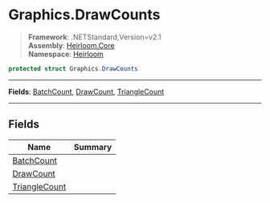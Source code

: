 # Graphics.DrawCounts

> **Framework**: .NETStandard,Version=v2.1  
> **Assembly**: [Heirloom.Core][0]  
> **Namespace**: [Heirloom][0]  

```cs
protected struct Graphics.DrawCounts
```

--------------------------------------------------------------------------------

**Fields**: [BatchCount][1], [DrawCount][2], [TriangleCount][3]

--------------------------------------------------------------------------------

## Fields

| Name               | Summary |
|--------------------|---------|
| [BatchCount][1]    |         |
| [DrawCount][2]     |         |
| [TriangleCount][3] |         |

[0]: ../Heirloom.Core.md
[1]: Heirloom.Graphics.DrawCounts.BatchCount.md
[2]: Heirloom.Graphics.DrawCounts.DrawCount.md
[3]: Heirloom.Graphics.DrawCounts.TriangleCount.md
